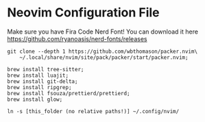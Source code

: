 # Neovim Configuration File

Make sure you have Fira Code Nerd Font! You can download it here https://github.com/ryanoasis/nerd-fonts/releases

    git clone --depth 1 https://github.com/wbthomason/packer.nvim\
	    ~/.local/share/nvim/site/pack/packer/start/packer.nvim;

    brew install tree-sitter;
    brew install luajit;
    brew install git-delta;
    brew install ripgrep;
    brew install fsouza/prettierd/prettierd;
    brew install glow;

    ln -s [this_folder (no relative paths!)] ~/.config/nvim/
